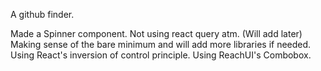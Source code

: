 A github finder.

Made a Spinner component.
Not using react query atm. (Will add later)
Making sense of the bare minimum and will add more libraries if needed.
Using React's inversion of control principle.
Using ReachUI's Combobox.
